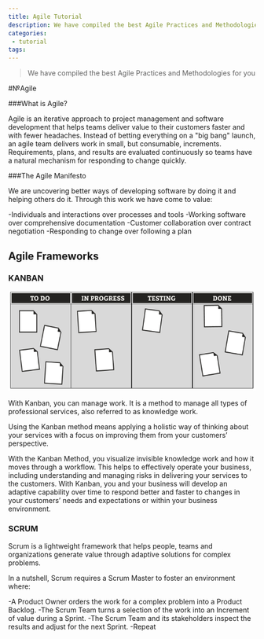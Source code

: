 ```yaml
---
title: Agile Tutorial
description: We have compiled the best Agile Practices and Methodologies for you.
categories:
 - tutorial
tags:
---
```


> We have compiled the best Agile Practices and Methodologies for you

<!-- more -->

#№Agile

###What is Agile?

Agile is an iterative approach to project management and software development that helps teams deliver value to their customers faster and with fewer headaches. Instead of betting everything on a "big bang" launch, an agile team delivers work in small, but consumable, increments. Requirements, plans, and results are evaluated continuously so teams have a natural mechanism for responding to change quickly.

###The Agile Manifesto

We are uncovering better ways of developing software by doing it and helping others do it.
Through this work we have come to value:

-Individuals and interactions over processes and tools
-Working software over comprehensive documentation
-Customer collaboration over contract negotiation
-Responding to change over following a plan


## Agile Frameworks

### KANBAN
<img src="/11.png" style="background:none; border:none; box-shadow:none;">


With Kanban, you can manage work. It is a method to manage all types of professional services, also referred to as knowledge work.

Using the Kanban method means applying a holistic way of thinking about your services with a focus on improving them from your customers’ perspective.

With the Kanban Method, you visualize invisible knowledge work and how it moves through a workflow. This helps to effectively operate your business, including understanding and managing risks in delivering your services to the customers. With Kanban, you and your business will develop an adaptive capability over time to respond better and faster to changes in your customers’ needs and expectations or within your business environment.


<a href="https://scrumguides.org/scrum-guide.html"
     title="Download the Kanban guide">
</a>


### SCRUM

Scrum is a lightweight framework that helps people, teams and organizations generate value through adaptive solutions for complex problems.

In a nutshell, Scrum requires a Scrum Master to foster an environment where:

-A Product Owner orders the work for a complex problem into a Product Backlog.
-The Scrum Team turns a selection of the work into an Increment of value during a Sprint.
-The Scrum Team and its stakeholders inspect the results and adjust for the next Sprint.
-Repeat


<a href="https://scrumguides.org/scrum-guide.html"
     title="Read the official Scrum Guide online">
</a>

